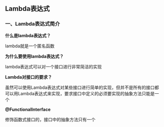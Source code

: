## Lambda表达式

### 一、Lambda表达式简介

**什么是lambda表达式？**

lambda就是一个匿名函数

**为什么要使用lambda表达式？**

lambda表达式可以对一个接口进行非常简洁的实现

**Lambda对接口的要求？**

虽然可以使用Lambda表达式对某些接口进行简单的实现，但并不是所有的接口都可以用Lambda表达式来实现，要求接口中定义的必须要实现的抽象方法只能是一个

**@FunctionalInterface**

修饰函数式接口的，接口中的抽象方法只有一个